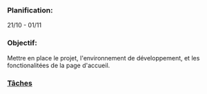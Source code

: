 ### Planification: 
21/10 - 01/11

### Objectif:
Mettre en place le projet, l'environnement de développement, et les fonctionalitées de la page d'accueil.

### [Tâches](https://github.com/dokabdou/projet_conduite_proj/Task0.md) 